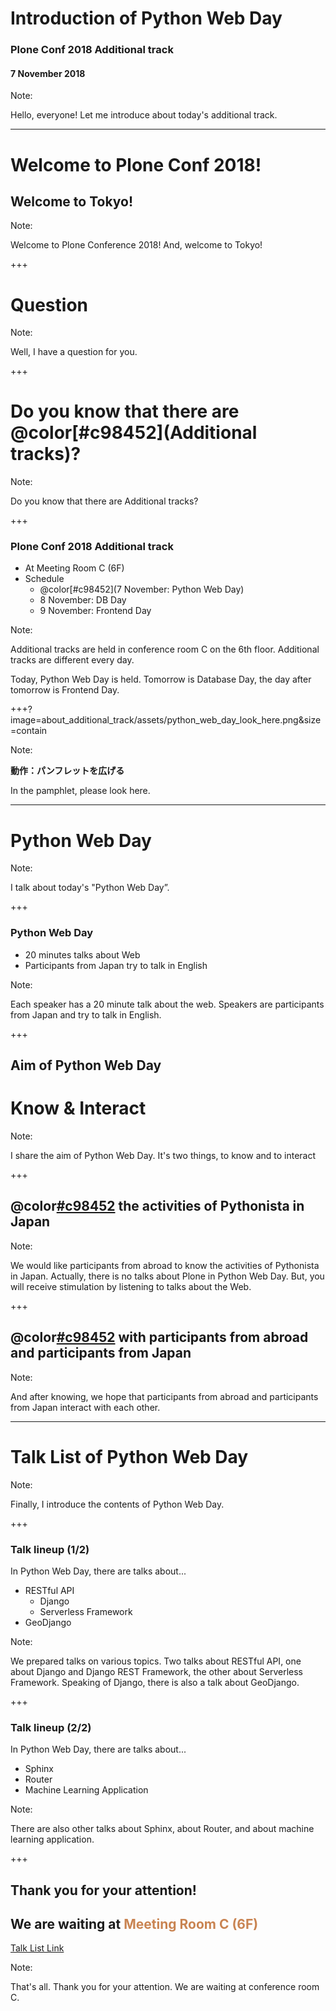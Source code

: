 # Introduction of Python Web Day
### Plone Conf 2018 Additional track
#### 7 November 2018

Note:

Hello, everyone!
Let me introduce about today's additional track.

---

# Welcome to Plone Conf 2018!
## Welcome to Tokyo!

Note:

Welcome to Plone Conference 2018!
And, welcome to Tokyo!

+++

# Question

Note:

Well, I have a question for you.

+++

# Do you know that there are @color[#c98452](Additional tracks)?

Note:

Do you know that there are Additional tracks?

+++

### Plone Conf 2018 Additional track

- At Meeting Room C (6F)
- Schedule
  - @color[#c98452](7 November: Python Web Day)
  - 8 November: DB Day
  - 9 November: Frontend Day

Note:

Additional tracks are held in conference room C on the 6th floor.
Additional tracks are different every day.

Today, Python Web Day is held.
Tomorrow is Database Day,
the day after tomorrow is Frontend Day.

+++?image=about_additional_track/assets/python_web_day_look_here.png&size=contain

Note:

**動作：パンフレットを広げる**

In the pamphlet, please look here.

---

# Python Web Day

Note:

I talk about today's "Python Web Day”.

+++

### Python Web Day

- 20 minutes talks about Web
- Participants from Japan try to talk in English

Note:

Each speaker has a 20 minute talk about the web.
Speakers are participants from Japan and try to talk in English.

+++

## Aim of Python Web Day

# Know & Interact

Note:

I share the aim of Python Web Day.
It's two things, to know and to interact

+++

## @color[#c98452](Know) the activities of Pythonista in Japan

Note:

We would like participants from abroad to know the activities of Pythonista in Japan.
Actually, there is no talks about Plone in Python Web Day.
But, you will receive stimulation by listening to talks about the Web.

+++

## @color[#c98452](Interact) with participants from abroad and participants from Japan

Note:

And after knowing,
we hope that participants from abroad and participants from Japan interact with each other.

---

# Talk List of Python Web Day

Note:

Finally, I introduce the contents of Python Web Day.

+++

### Talk lineup (1/2)

In Python Web Day, there are talks about...

- RESTful API
  - Django
  - Serverless Framework
- GeoDjango

Note:

We prepared talks on various topics.
Two talks about RESTful API,
one about Django and Django REST Framework, the other about Serverless Framework.
Speaking of Django, there is also a talk about GeoDjango.

+++

### Talk lineup (2/2)

In Python Web Day, there are talks about...

- Sphinx
- Router
- Machine Learning Application

Note:

There are also other talks about Sphinx, about Router, and about machine learning application.

+++

## Thank you for your attention!
## We are waiting at <span style="color: #c98452">Meeting Room C (6F)</span>
[Talk List Link](https://docs.google.com/spreadsheets/d/e/2PACX-1vTFKayI7BnpYsNnBvbwr38CA-9D_jZwlOFE_716k6MGDoRTRbB5kTVg8HSKlw22hPX1_F1qH8_y6eE5/pubhtml)

Note:

That's all.
Thank you for your attention.
We are waiting at conference room C.
